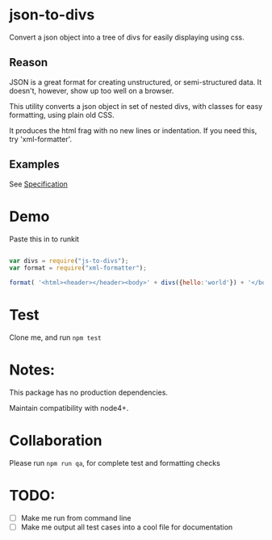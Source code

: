 # json-to-divs

Convert a json object into a tree of divs for easily displaying using css.

## Reason

JSON is a great format for creating unstructured, or semi-structured data. It doesn't, however, show up too well on a browser.

This utility converts a json object in set of nested divs, with classes for easy formatting, using plain old CSS.

It produces the html frag with no new lines or indentation. If you need this, try 'xml-formatter'.

## Examples

See [Specification](http://SPECIFICATION.md "Specification")

# Demo

Paste this in to runkit

```js

var divs = require("js-to-divs");
var format = require("xml-formatter");

format( '<html><header></header><body>' + divs({hello:'world'}) + '</body></html>');
```

# Test
Clone me, and run ```npm test```



# Notes:

This package has no production dependencies.

Maintain compatibility with node4+.

# Collaboration

Please run ```npm run qa```, for complete test and formatting checks

# TODO:

- [ ] Make me run from command line
- [ ] Make me output all test cases into a cool file for documentation